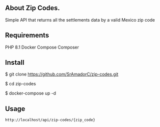 ## About Zip Codes.

Simple API that returns all the settlements data by a valid Mexico zip code

## Requirements
PHP 8.1
Docker Compose
Composer


## Install

$ git clone https://github.com/SrAmadorC/zip-codes.git

$ cd zip-codes

$ docker-compose up -d 


## Usage

    http://localhost/api/zip-codes/{zip_code}
    
    
